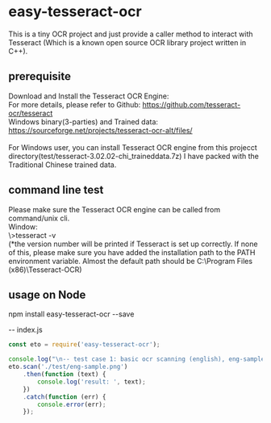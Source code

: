 # easy-tesseract-ocr
This is a tiny OCR project and just provide a caller method to interact with Tesseract (Which is a known open source OCR library project written in C++).

## prerequisite
Download and Install the Tesseract OCR Engine:<br />
For more details, please refer to Github: https://github.com/tesseract-ocr/tesseract<br />
Windows binary(3-parties) and Trained data: https://sourceforge.net/projects/tesseract-ocr-alt/files/
<br /><br />
For Windows user, you can install Tesseract OCR engine from this projecct directory(test/tesseract-3.02.02-chi_traineddata.7z)
I have packed with the Traditional Chinese trained data.

## command line test
Please make sure the Tesseract OCR engine can be called from command/unix cli.<br />
Window:<br />
\\>tesseract -v<br />
(*the version number will be printed if Tesseract is set up correctly. If none of this, please make sure you have added the installation path to the PATH environment variable. Almost the default path should be C:\Program Files (x86)\Tesseract-OCR)

## usage on Node
npm install easy-tesseract-ocr --save

-- index.js
```javascript
const eto = require('easy-tesseract-ocr');

console.log("\n-- test case 1: basic ocr scanning (english), eng-sample.png --");
eto.scan('./test/eng-sample.png')
	.then(function (text) {
		console.log('result: ', text);
	})
	.catch(function (err) {
		console.error(err);
	});
```	
